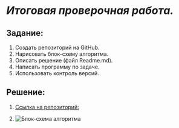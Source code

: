 # *Итоговая проверочная работа.*

## Задание:
1. Создать репозиторий на GitHub.
2. Нарисовать блок-схему алгоритма.
3. Описать решение (файл Readme.md).
4. Написать программу по задаче.
5. Использовать контроль версий.

## Решение:
1. [Ссылка на репозиторий:](https://github.com/ForNastya/FinalWork_1block.git)

2. ![Блок-схема алгоритма](Block-diagram.jpg)
